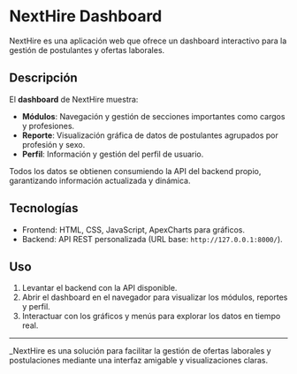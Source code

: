 # NextHire Dashboard

NextHire es una aplicación web que ofrece un dashboard interactivo para la gestión de postulantes y ofertas laborales.

## Descripción

El **dashboard** de NextHire muestra:

- **Módulos**: Navegación y gestión de secciones importantes como cargos y profesiones.
- **Reporte**: Visualización gráfica de datos de postulantes agrupados por profesión y sexo.
- **Perfil**: Información y gestión del perfil de usuario.

Todos los datos se obtienen consumiendo la API del backend propio, garantizando información actualizada y dinámica.

## Tecnologías

- Frontend: HTML, CSS, JavaScript, ApexCharts para gráficos.
- Backend: API REST personalizada (URL base: `http://127.0.0.1:8000/`).

## Uso

1. Levantar el backend con la API disponible.
2. Abrir el dashboard en el navegador para visualizar los módulos, reportes y perfil.
3. Interactuar con los gráficos y menús para explorar los datos en tiempo real.

---

_NextHire es una solución para facilitar la gestión de ofertas laborales y postulaciones mediante una interfaz amigable y visualizaciones claras.